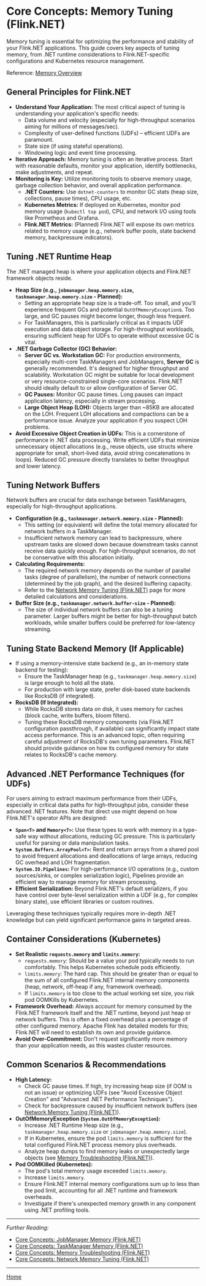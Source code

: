 # Core Concepts: Memory Tuning (Flink.NET)

Memory tuning is essential for optimizing the performance and stability of your Flink.NET applications. This guide covers key aspects of tuning memory, from .NET runtime considerations to Flink.NET-specific configurations and Kubernetes resource management.

Reference: [Memory Overview](./Core-Concepts-Memory-Overview.md)

## General Principles for Flink.NET

*   **Understand Your Application:** The most critical aspect of tuning is understanding your application's specific needs:
    *   Data volume and velocity (especially for high-throughput scenarios aiming for millions of messages/sec).
    *   Complexity of user-defined functions (UDFs) – efficient UDFs are paramount.
    *   State size (if using stateful operations).
    *   Windowing logic and event time processing.
*   **Iterative Approach:** Memory tuning is often an iterative process. Start with reasonable defaults, monitor your application, identify bottlenecks, make adjustments, and repeat.
*   **Monitoring is Key:** Utilize monitoring tools to observe memory usage, garbage collection behavior, and overall application performance.
    *   **.NET Counters:** Use `dotnet-counters` to monitor GC stats (heap size, collections, pause times), CPU usage, etc.
    *   **Kubernetes Metrics:** If deployed on Kubernetes, monitor pod memory usage (`kubectl top pod`), CPU, and network I/O using tools like Prometheus and Grafana.
    *   **Flink.NET Metrics:** (Planned) Flink.NET will expose its own metrics related to memory usage (e.g., network buffer pools, state backend memory, backpressure indicators).

## Tuning .NET Runtime Heap

The .NET managed heap is where your application objects and Flink.NET framework objects reside.

*   **Heap Size (e.g., `jobmanager.heap.memory.size`, `taskmanager.heap.memory.size` - Planned):**
    *   Setting an appropriate heap size is a trade-off. Too small, and you'll experience frequent GCs and potential `OutOfMemoryException`s. Too large, and GC pauses might become longer, though less frequent.
    *   For TaskManagers, this is particularly critical as it impacts UDF execution and data object storage. For high-throughput workloads, ensuring sufficient heap for UDFs to operate without excessive GC is vital.
*   **.NET Garbage Collector (GC) Behavior:**
    *   **Server GC vs. Workstation GC:** For production environments, especially multi-core TaskManagers and JobManagers, **Server GC** is generally recommended. It's designed for higher throughput and scalability. Workstation GC might be suitable for local development or very resource-constrained single-core scenarios. Flink.NET should ideally default to or allow configuration of Server GC.
    *   **GC Pauses:** Monitor GC pause times. Long pauses can impact application latency, especially in stream processing.
    *   **Large Object Heap (LOH):** Objects larger than ~85KB are allocated on the LOH. Frequent LOH allocations and compactions can be a performance issue. Analyze your application if you suspect LOH problems.
*   **Avoid Excessive Object Creation in UDFs:** This is a cornerstone of performance in .NET data processing. Write efficient UDFs that minimize unnecessary object allocations (e.g., reuse objects, use structs where appropriate for small, short-lived data, avoid string concatenations in loops). Reduced GC pressure directly translates to better throughput and lower latency.

## Tuning Network Buffers

Network buffers are crucial for data exchange between TaskManagers, especially for high-throughput applications.

*   **Configuration (e.g., `taskmanager.network.memory.size` - Planned):**
    *   This setting (or equivalent) will define the total memory allocated for network buffers in a TaskManager.
    *   Insufficient network memory can lead to backpressure, where upstream tasks are slowed down because downstream tasks cannot receive data quickly enough. For high-throughput scenarios, do not be conservative with this allocation initially.
*   **Calculating Requirements:**
    *   The required network memory depends on the number of parallel tasks (degree of parallelism), the number of network connections (determined by the job graph), and the desired buffering capacity.
    *   Refer to the [Network Memory Tuning (Flink.NET)](./Core-Concepts-Memory-Network.md) page for more detailed calculations and considerations.
*   **Buffer Size (e.g., `taskmanager.network.buffer-size` - Planned):**
    *   The size of individual network buffers can also be a tuning parameter. Larger buffers might be better for high-throughput batch workloads, while smaller buffers could be preferred for low-latency streaming.

## Tuning State Backend Memory (If Applicable)

*   If using a memory-intensive state backend (e.g., an in-memory state backend for testing):
    *   Ensure the TaskManager heap (e.g., `taskmanager.heap.memory.size`) is large enough to hold all the state.
    *   For production with large state, prefer disk-based state backends like RocksDB (if integrated).
*   **RocksDB (If Integrated):**
    *   While RocksDB stores data on disk, it uses memory for caches (block cache, write buffers, bloom filters).
    *   Tuning these RocksDB memory components (via Flink.NET configuration passthrough, if available) can significantly impact state access performance. This is an advanced topic, often requiring careful adjustment of RocksDB's own tuning parameters. Flink.NET should provide guidance on how its configured memory for state relates to RocksDB's cache memory.

## Advanced .NET Performance Techniques (for UDFs)

For users aiming to extract maximum performance from their UDFs, especially in critical data paths for high-throughput jobs, consider these advanced .NET features. Note that direct use might depend on how Flink.NET's operator APIs are designed:

*   **`Span<T>` and `Memory<T>`:** Use these types to work with memory in a type-safe way without allocations, reducing GC pressure. This is particularly useful for parsing or data manipulation tasks.
*   **`System.Buffers.ArrayPool<T>`:** Rent and return arrays from a shared pool to avoid frequent allocations and deallocations of large arrays, reducing GC overhead and LOH fragmentation.
*   **`System.IO.Pipelines`:** For high-performance I/O operations (e.g., custom sources/sinks, or complex serialization logic), Pipelines provide an efficient way to manage memory for stream processing.
*   **Efficient Serialization:** Beyond Flink.NET's default serializers, if you have control over byte-level serialization within a UDF (e.g., for complex binary state), use efficient libraries or custom routines.

Leveraging these techniques typically requires more in-depth .NET knowledge but can yield significant performance gains in targeted areas.

## Container Considerations (Kubernetes)

*   **Set Realistic `requests.memory` and `limits.memory`:**
    *   `requests.memory`: Should be a value your pod typically needs to run comfortably. This helps Kubernetes schedule pods efficiently.
    *   `limits.memory`: The hard cap. This should be greater than or equal to the sum of all configured Flink.NET internal memory components (heap, network, off-heap if any, framework overhead).
    *   If `limits.memory` is too close to the actual working set size, you risk pod OOMKills by Kubernetes.
*   **Framework Overhead:** Always account for memory consumed by the Flink.NET framework itself and the .NET runtime, beyond just heap or network buffers. This is often a fixed overhead plus a percentage of other configured memory. Apache Flink has detailed models for this; Flink.NET will need to establish its own and provide guidance.
*   **Avoid Over-Commitment:** Don't request significantly more memory than your application needs, as this wastes cluster resources.

## Common Scenarios & Recommendations

*   **High Latency:**
    *   Check GC pause times. If high, try increasing heap size (if OOM is not an issue) or optimizing UDFs (see "Avoid Excessive Object Creation" and "Advanced .NET Performance Techniques").
    *   Check for backpressure caused by insufficient network buffers (see [Network Memory Tuning (Flink.NET)](./Core-Concepts-Memory-Network.md)).
*   **OutOfMemoryException (`System.OutOfMemoryException`):**
    *   Increase .NET Runtime Heap size (e.g., `taskmanager.heap.memory.size` or `jobmanager.heap.memory.size`).
    *   If in Kubernetes, ensure the pod `limits.memory` is sufficient for the total configured Flink.NET process memory plus overheads.
    *   Analyze heap dumps to find memory leaks or unexpectedly large objects (see [Memory Troubleshooting (Flink.NET)](./Core-Concepts-Memory-Troubleshooting.md)).
*   **Pod OOMKilled (Kubernetes):**
    *   The pod's total memory usage exceeded `limits.memory`.
    *   Increase `limits.memory`.
    *   Ensure Flink.NET internal memory configurations sum up to less than the pod limit, accounting for all .NET runtime and framework overheads.
    *   Investigate if there's unexpected memory growth in any component using .NET profiling tools.

---

*Further Reading:*
*   [Core Concepts: JobManager Memory (Flink.NET)](./Core-Concepts-Memory-JobManager.md)
*   [Core Concepts: TaskManager Memory (Flink.NET)](./Core-Concepts-Memory-TaskManager.md)
*   [Core Concepts: Memory Troubleshooting (Flink.NET)](./Core-Concepts-Memory-Troubleshooting.md)
*   [Core Concepts: Network Memory Tuning (Flink.NET)](./Core-Concepts-Memory-Network.md)

---
[Home](https://github.com/devstress/FLINK.NET/blob/main/docs/wiki/Wiki-Structure-Outline.md)
